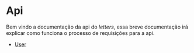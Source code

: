 # Api

Bem vindo a documentação da api do *letters*, essa breve documentação irá explicar como funciona o processo de requisições para a api.

- [User](./user/README.md/)